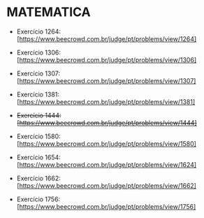 # **MATEMATICA**


- Exercício 1264: [https://www.beecrowd.com.br/judge/pt/problems/view/1264]  

- Exercício 1306: [https://www.beecrowd.com.br/judge/pt/problems/view/1306]  

- Exercício 1307: [https://www.beecrowd.com.br/judge/pt/problems/view/1307]  

- Exercício 1381: [https://www.beecrowd.com.br/judge/pt/problems/view/1381]  

- <s>Exercício 1444: [https://www.beecrowd.com.br/judge/pt/problems/view/1444]</s>  

- Exercício 1580: [https://www.beecrowd.com.br/judge/pt/problems/view/1580]   

- Exercício 1654: [https://www.beecrowd.com.br/judge/pt/problems/view/1624]  

- Exercício 1662: [https://www.beecrowd.com.br/judge/pt/problems/view/1662]  

- Exercício 1756: [https://www.beecrowd.com.br/judge/pt/problems/view/1756]  
